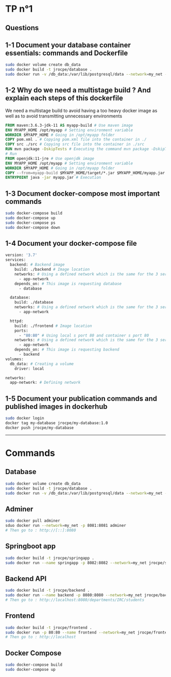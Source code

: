 # TP n°1

## Questions 

## 1-1 **Document your database container essentials: commands and Dockerfile**
```bash
sudo docker volume create db_data
sudo docker build -t jrocpe/database .
sudo docker run -v /db_data:/var/lib/postgresql/data --network=my_net --name database jrocpe/database 
```

## 1-2 **Why do we need a multistage build ? And explain each steps of this dockerfile**
We need a multistage build to avoid having a too heavy docker image as well as to avoid transmitting unnecessary environments

```dockerfile
FROM maven:3.6.3-jdk-11 AS myapp-build # Use maven image
ENV MYAPP_HOME /opt/myapp # Setting environment variable
WORKDIR $MYAPP_HOME # Going in /opt/myapp folder
COPY pom.xml . # Copying pom.xml file into the container in ./
COPY src ./src # Copying src file into the container in ./src
RUN mvn package -DskipTests # Executing the command mvn package -DskipTests
# Run
FROM openjdk:11-jre # Use openjdk image
ENV MYAPP_HOME /opt/myapp # Setting environment variable
WORKDIR $MYAPP_HOME # Going in /opt/myapp folder
COPY --from=myapp-build $MYAPP_HOME/target/*.jar $MYAPP_HOME/myapp.jar # Copying jar files
ENTRYPOINT java -jar myapp.jar # Execution
```

## 1-3 **Document docker-compose most important commands**
```bash
sudo docker-compose build
sudo docker-compose up
sudo docker-compose ps
sudo docker-compose down
```

## 1-4 **Document your docker-compose file**
```dockerfile
version: '3.7'
services:
  backend: # Backend image 
    build: ./backend # Image location
    networks: # Using a defined network which is the same for the 3 services
      - app-network
    depends_on: # This image is requesting database
      - database

  database:
    build: ./database
    networks: # Using a defined network which is the same for the 3 services
      - app-network

  httpd:
    build: ./frontend # Image location
    ports:
      - "80:80" # Using local s port 80 and container s port 80 
    networks: # Using a defined network which is the same for the 3 services
      - app-network
    depends_on: # This image is requesting backend
      - backend
volumes:
  db_data: # Creating a volume
    driver: local

networks:
  app-network: # Defining network
```

## 1-5 **Document your publication commands and published images in dockerhub**
```bash
sudo docker login
docker tag my-database jrocpe/my-database:1.0
docker push jrocpe/my-database

```

------ 
# Commands
## Database
```bash
sudo docker volume create db_data
sudo docker build -t jrocpe/database .
sudo docker run -v /db_data:/var/lib/postgresql/data --network=my_net --name database jrocpe/database 
```

## Adminer
```bash
sudo docker pull adminer
sduo docker run --network=my_net -p 8081:8081 adminer
# Then go to : http://[::]:8080
``` 
## Springboot app

```bash
sudo docker build -t jrocpe/springapp .
sudo docker run --name springapp -p 8082:8082 --network=my_net jrocpe/springapp
```

## Backend API

```bash
sudo docker build -t jrocpe/backend .
sudo docker run --name backend -p 8080:8080 --network=my_net jrocpe/backend 
# Then go to : http://localhost:8080/departments/IRC/students
```


## Frontend 
```bash
sudo docker build -t jrocpe/frontend .
sudo docker run -p 80:80 --name frontend --network=my_net jrocpe/frontend
# Then go to : http://localhost
```

## Docker Compose
```bash
sudo docker-compose build
sudo docker-compose up
```